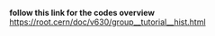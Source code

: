 <b>follow this link for the codes overview</b>
https://root.cern/doc/v630/group__tutorial__hist.html
